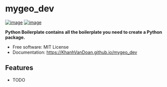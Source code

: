 # mygeo_dev


[![image](https://img.shields.io/pypi/v/mygeo_dev.svg)](https://pypi.python.org/pypi/mygeo_dev)
[![image](https://img.shields.io/conda/vn/conda-forge/mygeo_dev.svg)](https://anaconda.org/conda-forge/mygeo_dev)


**Python Boilerplate contains all the boilerplate you need to create a Python package.**


-   Free software: MIT License
-   Documentation: https://KhanhVanDoan.github.io/mygeo_dev
    

## Features

-   TODO
